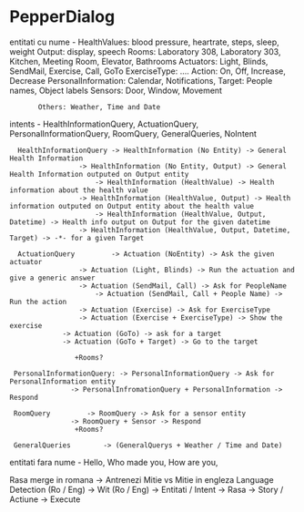# PepperDialog

entitati cu nume - HealthValues: blood pressure, heartrate, steps, sleep, weight
		   Output: display, speech
		   Rooms: Laboratory 308, Laboratory 303, Kitchen, Meeting Room, Elevator, Bathrooms
		   Actuators: Light, Blinds, SendMail, Exercise, Call, GoTo
			ExerciseType: ....
			Action: On, Off, Increase, Decrease
		   PersonalInformation: Calendar, Notifications, 
		   Target: People names, Object labels 
		   Sensors: Door, Window, Movement
		   
		   Others: Weather, Time and Date
		   
intents - HealthInformationQuery, ActuationQuery, PersonalInformationQuery, RoomQuery, GeneralQueries, NoIntent

	  HealthInformationQuery -> HealthInformation (No Entity) -> General Health Information
			    	 -> HealthInformation (No Entity, Output) -> General Health Information outputed on Output entity
	     		    	 -> HealthInformation (HealthValue) -> Health information about the health value
			    	 -> HealthInformation (HealthValue, Output) -> Health information outputed on Output entity about the health value
		            	 -> HealthInformation (HealthValue, Output, Datetime) -> Health info output on Output for the given datetime
			    	 -> HealthInformation (HealthValue, Output, Datetime, Target) -> -*- for a given Target

	  ActuationQuery         -> Actuation (NoEntity) -> Ask the given actuator
			    	 -> Actuation (Light, Blinds) -> Run the actuation and give a generic answer
			    	 -> Actuation (SendMail, Call) -> Ask for PeopleName
		            	 -> Actuation (SendMail, Call + People Name) -> Run the action
			    	 -> Actuation (Exercise) -> Ask for ExerciseType
			    	 -> Actuation (Exercise + ExerciseType) -> Show the exercise
				 -> Actuation (GoTo) -> ask for a target
				 -> Actuation (GoTo + Target) -> Go to the target
					
					+Rooms? 

	 PersonalInformationQuery: -> PersonalInformationQuery -> Ask for PersonalInformation entity
				   -> PersonalInfromationQuery + PersonalInformation -> Respond
	
	 RoomQuery 		   -> RoomQuery -> Ask for a sensor entity
				   -> RoomQuery + Sensor -> Respond
					+Rooms? 

	 GeneralQueries 	   -> (GeneralQuerys + Weather / Time and Date)
	 
	  	

entitati fara nume - Hello, Who made you, How are you, 



Rasa merge in romana -> Antrenezi Mitie vs Mitie in engleza
Language Detection (Ro / Eng) -> Wit (Ro / Eng) -> Entitati / Intent -> Rasa -> Story / Actiune -> Execute
